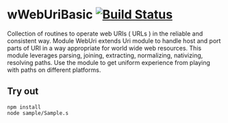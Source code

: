 
# wWebUriBasic [![Build Status](https://travis-ci.org/Wandalen/wWebUriBasic.svg?branch=master)](https://travis-ci.org/Wandalen/wWebUriBasic)

Collection of routines to operate web URIs ( URLs ) in the reliable and consistent way. Module WebUri extends Uri module to handle host and port parts of URI in a way appropriate for world wide web resources. This module leverages parsing, joining, extracting, normalizing, nativizing, resolving paths. Use the module to get uniform experience from playing with paths on different platforms.

## Try out
```
npm install
node sample/Sample.s
```































































